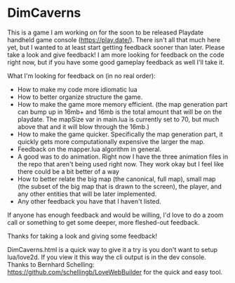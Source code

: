 # DimCaverns

This is a game I am working on for the soon to be released Playdate handheld game console (https://play.date/). There isn't all that much here yet, but I wanted to at least start getting feedback sooner than later. Please take a look and give feedback! I am more looking for feedback on the code right now, but if you have some good gameplay feedback as well I'll take it.

What I'm looking for feedback on (in no real order):

- How to make my code more idiomatic lua
- How to better organize structure the game.
- How to make the game more memory efficient. (the map generation part can bump up in 16mb+ and 16mb is the total amount that will be on the playdate. The mapSize var in main.lua is currently set to 70, but much above that and it will blow through the 16mb.)
- How to make the game quicker. Specifically the map generation part, it quickly gets more computationally expensive the larger the map.
- Feedback on the mapper.lua algorithm in general.
- A good was to do animation. Right now I have the three animation files in the repo that aren't being used right now. They work okay but I feel like there could be a bit better of a way
- How to better relate the big map (the canonical, full map), small map (the subset of the big map that is drawn to the screen), the player, and any other entities that will be later implemented.
- Any other feedback you have that I haven't listed.

If anyone has enough feedback and would be willing, I'd love to do a zoom call or something to get some deeper, more fleshed-out feedback.

Thanks for taking a look and giving some feedback!

DimCaverns.html is a quick way to give it a try is you don't want to setup lua/love2d. If you view it this way the cli output is in the dev console. Thanks to Bernhard Schelling: https://github.com/schellingb/LoveWebBuilder for the quick and easy tool.